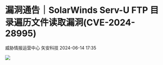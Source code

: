 #  漏洞通告｜SolarWinds Serv-U FTP 目录遍历文件读取漏洞(CVE-2024-28995)   
威胁情报运营中心  矢安科技   2024-06-14 17:35  
  
![](https://mmbiz.qpic.cn/mmbiz_png/U9q5QO5nvTShQFJUI0l7NYB8Y4RR01aPxPKcdO1GHqgwZkznXzPlCdib2e1dibo8dPaic1NcotCTAvlXbDvpHo3cw/640?wx_fmt=png&from=appmsg "")  
  
